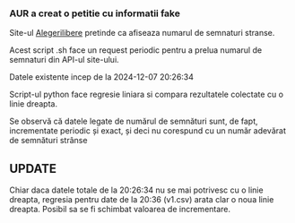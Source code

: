 ### AUR a creat o petitie cu informatii fake

Site-ul [Alegerilibere](https://alegerilibere.ro/index.html) pretinde ca afiseaza numarul de semnaturi stranse.

Acest script .sh face un request periodic pentru a prelua numarul de semnaturi din API-ul site-ului.

Datele existente incep de la 2024-12-07 20:26:34

Script-ul python face regresie liniara si compara rezultatele colectate cu o linie dreapta.

Se observă că datele legate de numărul de semnături sunt, de fapt, incrementate periodic și exact, și deci nu corespund cu un număr adevărat de semnături strânse

## UPDATE

Chiar daca datele totale de la 20:26:34 nu se mai potrivesc cu o linie dreapta, regresia pentru date de la 20:36 (v1.csv) arata clar o noua linie dreapta. Posibil sa se fi schimbat valoarea de incrementare.
